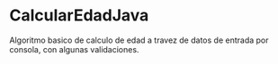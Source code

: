 # CalcularEdadJava
Algoritmo basico de calculo de edad a travez de datos de entrada por consola, con algunas validaciones.
